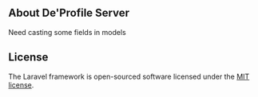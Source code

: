 ## About De'Profile Server

Need casting some fields in models

## License

The Laravel framework is open-sourced software licensed under the [MIT license](https://opensource.org/licenses/MIT).
